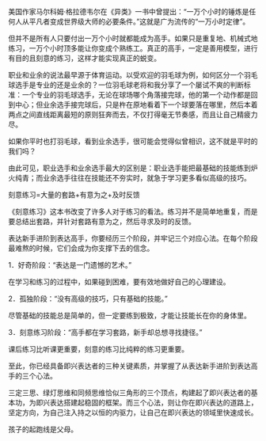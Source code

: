 美国作家马尔科姆·格拉德韦尔在《异类》一书中曾提出：“一万个小时的锤炼是任何人从平凡者变成世界级大师的必要条件。”这就是广为流传的“一万小时定律”。

但并不是所有人只要付出一万个小时就都能成为高手。如果只是重复地、机械式地练习，一万个小时顶多能让你变成个熟练工。真正的高手，一定是善用模型，进行有目的且刻意的练习，这样才能实现真正的蜕变。

职业和业余的说法最早源于体育运动。以受欢迎的羽毛球为例，如何区分一个羽毛球选手是专业的还是业余的？一位羽毛球老将和我分享了一个屡试不爽的判断标准：一个专业的羽毛球选手，无论在球场哪个角落接完球，他的第一个动作都是回到中心；但业余选手接完球后，只是杵在原地看着下一个球要落在哪里，然后本着两点之间直线距离最短的原则狂奔而去，不仅打得毫无节奏感，而且让自己精疲力尽。

如果你平时也打羽毛球，看到业余选手，很可能会觉得似曾相识，这不就是平时的我们吗？

由此可见，职业选手和业余选手最大的区别是：职业选手能把最基础的技能练到炉火纯青；而业余选手往往在技能还不夯实时，就急于学习更多看似高级的技巧。

刻意练习=大量的套路+有意为之+及时反馈

《刻意练习》这本书改变了许多人对于练习的看法。练习并不是简单地重复，而是要总结出套路，并针对套路有意为之，然后寻求及时的反馈。

表达新手进阶到表达高手，你要经历三个阶段，并牢记三个对应心法。在每个阶段最难熬的时候，它们会成为你支撑下去的信念。

1．好奇阶段：“表达是一门遗憾的艺术。”

在学习和练习的过程中，如果碰到困难，要有效地做好自己的心理建设。

2．孤独阶段：“没有高级的技巧，只有基础的技能。”

尽管基础的技能总是简单的，但一定要练到极致，才能让技能长在你的身体里。

3．刻意练习阶段：“高手都在学习套路，新手却总想寻找捷径。”

课后练习比听课更重要，刻意的练习比纯粹的练习更重要。

至此，你已经具备即兴表达者的三种关键素质，并掌握了从表达新手进阶到表达高手的三个心法。

三定三思、绿灯思维和同频思维恰似三角形的三个顶点，构建起了即兴表达者的基本功，为即兴表达搭建起稳固的框架。而三个心法，则让你在即兴表达的道路上，坚定方向，为自己注入持之以恒的内驱力，让自己在即兴表达的领域里快速成长。

孩子的起跑线是父母。